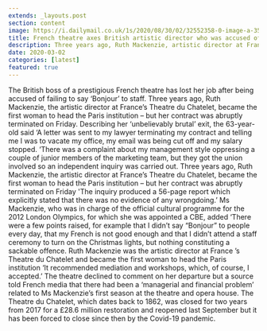 ```yaml
---
extends: _layouts.post
section: content
image: https://i.dailymail.co.uk/1s/2020/08/30/02/32552358-0-image-a-35_1598749246046.jpg 
title: French theatre axes British artistic director who was accused of not saying &#039;Bonjour&#039; to staff 
description: Three years ago, Ruth Mackenzie, artistic director at France&#039;s Theatre du Chatelet, became the first woman to head the Paris institution - but her contract was abruptly terminated on Friday. 
date: 2020-03-02 
categories: [latest] 
featured: true 
--- 
```

The British boss of a prestigious French theatre has lost her job after being accused of failing to say &lsquo;Bonjour&rsquo; to staff.
Three years ago, Ruth Mackenzie, the artistic director at France&rsquo;s Theatre du Chatelet, became the first woman to head the Paris institution &ndash; but her contract was abruptly terminated on Friday.
Describing her &lsquo;unbelievably brutal&rsquo; exit, the 63-year-old said &lsquo;A letter was sent to my lawyer terminating my contract and telling me I was to vacate my office, my email was being cut off and my salary stopped.
&lsquo;There was a complaint about my management style oppressing a couple of junior members of the marketing team, but they got the union involved so an independent inquiry was carried out.
Three years ago, Ruth Mackenzie, the artistic director at France&rsquo;s Theatre du Chatelet, became the first woman to head the Paris institution &ndash; but her contract was abruptly terminated on Friday
&#039;The inquiry produced a 56-page report which explicitly stated that there was no evidence of any wrongdoing.&rsquo;
Ms Mackenzie, who was in charge of the official cultural programme for the 2012 London Olympics, for which she was appointed a CBE, added &lsquo;There were a few points raised, for example that I didn&rsquo;t say &ldquo;Bonjour&rdquo; to people every day, that my French is not good enough and that I didn&rsquo;t attend a staff ceremony to turn on the Christmas lights, but nothing constituting a sackable offence.
Ruth Mackenzie was the artistic director at France &rsquo;s Theatre du Chatelet and became the first woman to head the Paris institution
&lsquo;It recommended mediation and workshops, which, of course, I accepted.&rsquo;
The theatre declined to comment on her departure but a source told French media that there had been a &lsquo;managerial and financial problem&rsquo; related to Ms Mackenzie&rsquo;s first season at the theatre and opera house.
The Theatre du Chatelet, which dates back to 1862, was closed for two years from 2017 for a &pound;28.6 million restoration and reopened last September but it has been forced to close since then by the Covid-19 pandemic.